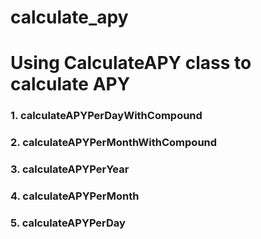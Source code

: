 # calculate_apy
# Using CalculateAPY class to calculate APY

### 1. calculateAPYPerDayWithCompound

### 2. calculateAPYPerMonthWithCompound

### 3. calculateAPYPerYear

### 4. calculateAPYPerMonth

### 5. calculateAPYPerDay

